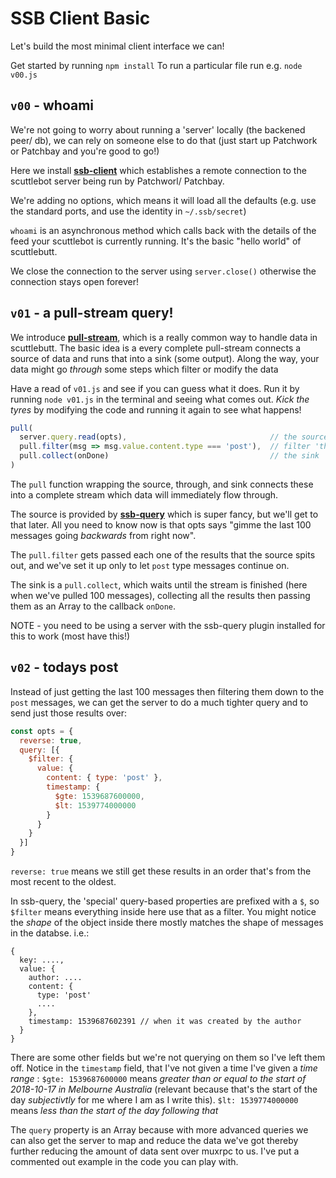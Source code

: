 # SSB Client Basic

Let's build the most minimal client interface we can!

Get started by running `npm install`
To run a particular file run e.g. `node v00.js`

## `v00` - whoami

We're not going to worry about running a 'server' locally (the backened peer/ db), we can rely on someone else to do that (just start up Patchwork or Patchbay and you're good to go!) 

Here we install [**ssb-client**](https://github.com/ssbc/ssb-client) which establishes a remote connection to the scuttlebot server being run by Patchworl/ Patchbay.

We're adding no options, which means it will load all the defaults (e.g. use the standard ports, and use the identity in `~/.ssb/secret`)

`whoami` is an asynchronous method which calls back with the details of the feed your scuttlebot is currently running. It's the basic "hello world" of scuttlebutt.

We close the connection to the server using `server.close()` otherwise the connection stays open forever!


## `v01` - a pull-stream query!

We introduce [**pull-stream**](https://github.com/pull-stream/pull-stream), which is a really common way to handle data in scuttlebutt.
The basic idea is a every complete pull-stream connects a source of data and runs that into a sink (some output).
Along the way, your data might go _through_ some steps which filter or modify the data

Have a read of `v01.js` and see if you can guess what it does.
Run it by running `node v01.js` in the terminal and seeing what comes out.
_Kick the tyres_ by modifying the code and running it again to see what happens!

```js
pull(
  server.query.read(opts),                                // the source
  pull.filter(msg => msg.value.content.type === 'post'),  // filter 'through'
  pull.collect(onDone)                                    // the sink
)
```

The `pull` function wrapping the source, through, and sink connects these into a complete stream which data will immediately flow through.

The source is provided by [**ssb-query**](https://github.com/dominictarr/ssb-query) which is super fancy, but we'll get to that later. All you need to know now is that opts says "gimme the last 100 messages going _backwards_ from right now".

The `pull.filter` gets passed each one of the results that the source spits out, and we've set it up only to let `post` type messages continue on.

The sink is a `pull.collect`, which waits until the stream is finished (here when we've pulled 100 messages), collecting all the results then passing them as an Array to the callback `onDone`.


NOTE - you need to be using a server with the ssb-query plugin installed for this to work (most have this!)


##  `v02` - todays post

Instead of just getting the last 100 messages then filtering them down to the `post` messages, we can get the server to do a much tighter query and to send just those results over:

```js
const opts = {
  reverse: true,
  query: [{
    $filter: {
      value: {
        content: { type: 'post' },
        timestamp: {
          $gte: 1539687600000,
          $lt: 1539774000000
        }
      }
    }
  }]
}
```

`reverse: true` means we still get these results in an order that's from the most recent to the oldest.

In ssb-query, the 'special' query-based properties are prefixed with a `$`, so `$filter` means everything inside here use that as a filter. You might notice the _shape_ of the object inside there mostly matches the shape of messages in the databse. i.e.:

```
{ 
  key: ....,
  value: {
    author: ....
    content: {
      type: 'post'
      ....
    },
    timestamp: 1539687602391 // when it was created by the author
  }
}
```
There are some other fields but we're not querying on them so I've left them off.
Notice in the `timestamp` field, that I've not given a time I've given a _time range_ : `$gte: 1539687600000` means _greater than or equal to the start of 2018-10-17 in Melbourne Australia_ (relevant because that's the start of the day _subjectivtly_ for me where I am as I write this). `$lt: 1539774000000` means _less than the start of the day following that_

The `query` property is an Array because with more advanced queries we can also get the server to map and reduce the data we've got thereby further reducing the amount of data sent over muxrpc to us. I've put a commented out example in the code you can play with.

